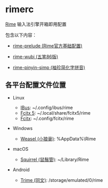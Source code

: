 # rimerc

[Rime](https://rime.im) 输入法引擎开箱即用配置

包含以下内容：

- [rime-prelude (Rime官方基础配置)](https://github.com/rime/rime-prelude)

- [rime-wubi (五笔86版)](https://github.com/rime/rime-wubi)

- [rime-pinyin-simp (袖珍简化字拼音)](https://github.com/rime/rime-pinyin-simp)

## 各平台配置文件位置

- Linux
  - [IBus](https://github.com/rime/ibus-rime): ~/.config/ibus/rime
  - [Fcitx 5](https://github.com/fcitx/fcitx-rime): ~/.local/share/fcitx5/rime
  - [Fcitx](https://github.com/fcitx/fcitx-rime): ~/.config/fcitx/rime

- Windows
  - [Weasel (小狼毫)](https://github.com/rime/weasel): %AppData%\Rime

- macOS
  - [Squirrel (鼠鬚管)](https://github.com/rime/squirrel): ~/Library/Rime

- Android
  - [Trime (同文)](https://github.com/osfans/trime): /storage/emulated/0/rime

